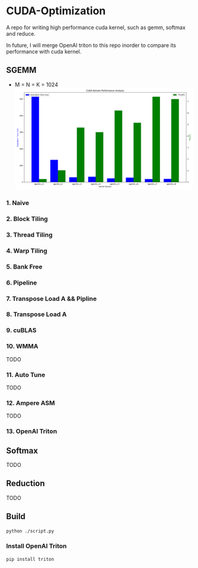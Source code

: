 # CUDA-Optimization

A repo for writing high performance cuda kernel, such as gemm, softmax and reduce.

In future, I will merge OpenAI triton to this repo inorder to compare its performance with cuda kernel.



## SGEMM
+ M = N = K = 1024
![sgemm](./sgemm.png "sgemm")

### 1. Naive
### 2. Block Tiling
### 3. Thread Tiling
### 4. Warp Tiling
### 5. Bank Free
### 6. Pipeline
### 7. Transpose Load A && Pipline
### 8. Transpose Load A
### 9. cuBLAS
### 10. WMMA
TODO
### 11. Auto Tune
TODO
### 12. Ampere ASM
TODO

### 13. OpenAI Triton


## Softmax
TODO

## Reduction
TODO

## Build

```bash
python ./script.py
```
### Install OpenAI Triton

```bash
pip install triton
```
